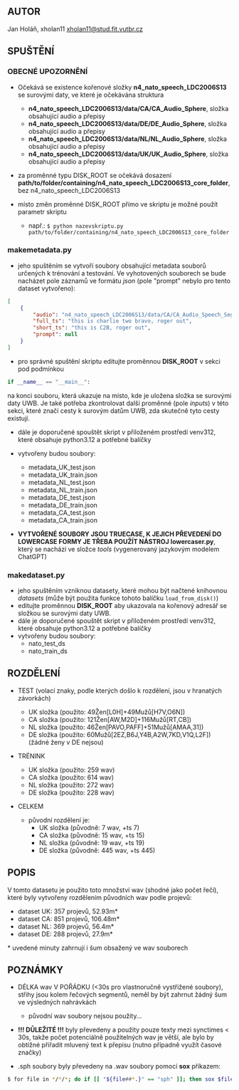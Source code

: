 ## AUTOR
Jan Holáň, xholan11
xholan11@stud.fit.vutbr.cz

    
## SPUŠTĚNÍ

### OBECNÉ UPOZORNĚNÍ
- Očekává se existence kořenové složky **n4_nato_speech_LDC2006S13** se surovými daty, ve které je očekávána struktura
    - **n4_nato_speech_LDC2006S13/data/CA/CA_Audio_Sphere**, složka obsahující audio a přepisy
    - **n4_nato_speech_LDC2006S13/data/DE/DE_Audio_Sphere**, složka obsahující audio a přepisy
    - **n4_nato_speech_LDC2006S13/data/NL/NL_Audio_Sphere**, složka obsahující audio a přepisy
    - **n4_nato_speech_LDC2006S13/data/UK/UK_Audio_Sphere**, složka obsahující audio a přepisy

- za proměnné typu DISK_ROOT se očekává dosazení **path/to/folder/containing/n4_nato_speech_LDC2006S13_core_folder**, bez n4_nato_speech_LDC2006S13
- místo změn proměnné DISK_ROOT přímo ve skriptu je možné použít parametr skriptu
    - např.: `$ python nazevskriptu.py path/to/folder/containing/n4_nato_speech_LDC2006S13_core_folder` 

### makemetadata.py
- jeho spuštěním se vytvoří soubory obsahující metadata souborů určených k trénování a testování. Ve vyhotovených souborech se bude nacházet pole záznamů ve formátu *json* (pole "prompt" nebylo pro tento dataset vytvořeno):
```json
[
    {
        "audio": "n4_nato_speech_LDC2006S13/data/CA/CA_Audio_Speech_Segments/0_C2B_male.wav",
        "full_ts": "this is charlie two bravo, roger out",
        "short_ts": "this is C2B, roger out",
        "prompt": null
    }
]
```

- pro správné spuštění skriptu editujte proměnnou **DISK_ROOT** v sekci pod podmínkou 
```python
if __name__ == "__main__":
```
na konci souboru, která ukazuje na místo, kde je uložena složka se surovými daty UWB. Je také potřeba zkontrolovat další proměnné (pole *inputs*) v této sekci, které značí cesty k surovým datům UWB, zda skutečně tyto cesty existují.

- dále je doporučené spouštět skript v přiloženém prostředí venv312, které obsahuje python3.12 a potřebné balíčky
- vytvořeny budou soubory:
    - metadata_UK_test.json
    - metadata_UK_train.json  
    - metadata_NL_test.json
    - metadata_NL_train.json  
    - metadata_DE_test.json
    - metadata_DE_train.json  
    - metadata_CA_test.json
    - metadata_CA_train.json  

- **VYTVOŘENÉ SOUBORY JSOU TRUECASE, K JEJICH PŘEVEDENÍ DO LOWERCASE FORMY JE TŘEBA POUŽÍT NÁSTROJ lowercaser.py**, který se nachází ve složce *tools* (vygenerovaný jazykovým modelem ChatGPT)

### makedataset.py
- jeho spuštěním vzniknou datasety, které mohou být načtené knihovnou *datasets* (může být použita funkce tohoto balíčku `load_from_disk()`)
- editujte proměnnou **DISK_ROOT** aby ukazovala na kořenový adresář se složkou se surovými daty UWB.
- dále je doporučené spouštět skript v přiloženém prostředí venv312, které obsahuje python3.12 a potřebné balíčky
- vytvořeny budou soubory:
    - nato_test_ds
    - nato_train_ds

## ROZDĚLENÍ

-   TEST (volací znaky, podle kterých došlo k rozdělení, jsou v hranatých závorkách)

    -   UK složka (použito: 49Žen[L0H]+49Mužů[H7V,O6N])
    -   CA složka (použito: 121Žen[AW,M2D]+116Mužů[RT,CB])
    -   NL složka (použito: 46Žen[PAVO,PAFF]+51Mužů[AMAA,31])
    -   DE složka (použito: 60Mužů[2EZ,B6J,Y4B,A2W,7KD,V1Q,L2F]) (žádné ženy v DE nejsou)

-   TRÉNINK

    -   UK složka (použito: 259 wav)
    -   CA složka (použito: 614 wav)
    -   NL složka (použito: 272 wav)
    -   DE složka (použito: 228 wav)

-   CELKEM
    -   původní rozdělení je:
        -   UK složka (původně: 7 wav, +ts 7)
        -   CA složka (původně: 15 wav, +ts 15)
        -   NL složka (původně: 19 wav, +ts 19)
        -   DE složka (původně: 445 wav, +ts 445)

## POPIS

V tomto datasetu je použito toto množství wav (shodné jako počet řečí), které byly vytvořeny rozdělením původních wav podle projevů:

-   dataset UK: 357 projevů, 52.93m\*
-   dataset CA: 851 projevů, 106.48m\*
-   dataset NL: 369 projevů, 56.4m\*
-   dataset DE: 288 projevů, 27.9m\*

\* uvedené minuty zahrnují i šum obsažený ve wav souborech

## POZNÁMKY
- DÉLKA wav V POŘÁDKU (<30s pro vlastnoručně vystřižené soubory), střihy jsou kolem řečových segmentů, neměl by být zahrnut žádný šum ve výsledných nahrávkách
    - původní wav soubory nejsou použity...
    
-   **!!! DŮLEŽITÉ !!!** byly převedeny a použity pouze texty mezi synctimes \< 30s, takže počet potenciálně použitelných wav je větší, ale bylo by obtížné přiřadit mluvený text k přepisu (nutno případně využít časové značky)

-   .sph soubory byly převedeny na .wav soubory pomocí **sox** příkazem:

```bash
$ for file in */*/*; do if [[ "${file##*.}" == "sph" ]]; then sox $file ${file%.*}.wav; fi; done
```
